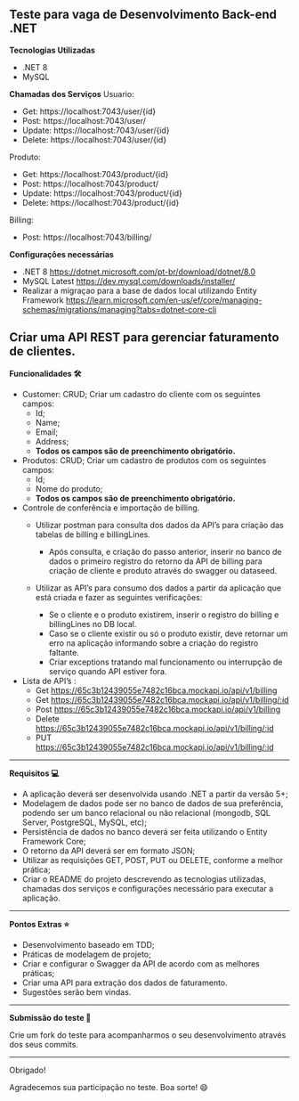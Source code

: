 **Teste para vaga de Desenvolvimento Back-end .NET**
---------------------
**Tecnologias Utilizadas**
- .NET 8
- MySQL

**Chamadas dos Serviços**
Usuario: 

- Get: https://localhost:7043/user/{id}
- Post: https://localhost:7043/user/
- Update: https://localhost:7043/user/{id}
- Delete: https://localhost:7043/user/{id}

Produto:

- Get: https://localhost:7043/product/{id}
- Post: https://localhost:7043/product/
- Update: https://localhost:7043/product/{id}
- Delete: https://localhost:7043/product/{id}

Billing:

- Post: https://localhost:7043/billing/

**Configuraçôes necessárias**
- .NET 8 https://dotnet.microsoft.com/pt-br/download/dotnet/8.0
- MySQL Latest https://dev.mysql.com/downloads/installer/
- Realizar a migraçao para a base de dados local utilizando Entity Framework https://learn.microsoft.com/en-us/ef/core/managing-schemas/migrations/managing?tabs=dotnet-core-cli

Criar uma API REST para gerenciar faturamento de clientes.
---------------------
**Funcionalidades 🛠️**

* Customer: CRUD; Criar um cadastro do cliente com os seguintes campos:
    * Id;
    * Name;
    * Email;
    * Address;
    * **Todos os campos são de preenchimento obrigatório.**
* Produtos: CRUD; Criar um cadastro de produtos com os seguintes campos:
    * Id;
    * Nome do produto;
    * **Todos os campos são de preenchimento obrigatório.**
* Controle de conferência e importação de billing.
    * Utilizar postman para consulta dos dados da API’s para criação das tabelas de billing e billingLines.
	  * Após consulta, e criação do passo anterior, inserir no banco de dados o primeiro registro do retorno da API de billing para criação de cliente e produto através do swagger ou dataseed.

    * Utilizar as API’s para consumo dos dados a partir da aplicação que está criada e fazer as seguintes verificações:
      * Se o cliente e o produto existirem, inserir o registro do billing e billingLines no DB local.
      * Caso se o cliente existir ou só o produto existir, deve retornar um erro na aplicação informando sobre a criação do registro faltante.
      * Criar exceptions tratando mal funcionamento ou interrupção de serviço quando API estiver fora.
* Lista de API’s :
	* Get https://65c3b12439055e7482c16bca.mockapi.io/api/v1/billing
	* Get https://65c3b12439055e7482c16bca.mockapi.io/api/v1/billing/:id
	* Post https://65c3b12439055e7482c16bca.mockapi.io/api/v1/billing
	* Delete https://65c3b12439055e7482c16bca.mockapi.io/api/v1/billing/:id
	* PUT https://65c3b12439055e7482c16bca.mockapi.io/api/v1/billing/:id
---------------------
**Requisitos 💻**

* A aplicação deverá ser desenvolvida usando .NET a partir da versão 5+;
* Modelagem de dados pode ser no banco de dados de sua preferência, podendo ser um banco relacional ou não relacional (mongodb, SQL Server, PostgreSQL, MySQL, etc);
* Persistência de dados no banco deverá ser feita utilizando o Entity Framework Core;
* O retorno da API deverá ser em formato JSON;
* Utilizar as requisições GET, POST, PUT ou DELETE, conforme a melhor prática;
* Criar o README do projeto descrevendo as tecnologias utilizadas, chamadas dos serviços e configurações necessário para executar a aplicação.
---------------------
**Pontos Extras ⭐**

* Desenvolvimento baseado em TDD;
* Práticas de modelagem de projeto;
* Criar e configurar o Swagger da API de acordo com as melhores práticas;
* Criar uma API para extração dos dados de faturamento.
* Sugestões serão bem vindas.
---------------------
**Submissão do teste 📝**

Crie um fork do teste para acompanharmos o seu desenvolvimento através dos seus commits.

---------------------
Obrigado!

Agradecemos sua participação no teste. Boa sorte! 😄
